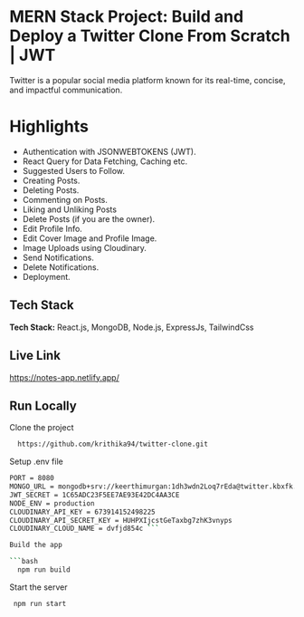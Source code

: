 
# MERN Stack Project: Build and Deploy a Twitter Clone From Scratch | JWT

Twitter is a popular social media platform known for its real-time, concise, and impactful communication.

# Highlights

- Authentication with JSONWEBTOKENS (JWT).
- React Query for Data Fetching, Caching etc.
- Suggested Users to Follow.
- Creating Posts.
- Deleting Posts.
- Commenting on Posts.
- Liking and Unliking Posts
- Delete Posts (if you are the owner).
- Edit Profile Info.
- Edit Cover Image and Profile Image.
- Image Uploads using Cloudinary.
- Send Notifications.
- Delete Notifications.
- Deployment.


## Tech Stack

**Tech Stack:** React.js, MongoDB, Node.js, ExpressJs, TailwindCss




## Live Link

https://notes-app.netlify.app/


## Run Locally

Clone the project

```bash
  https://github.com/krithika94/twitter-clone.git
```

Setup .env file
```bash
PORT = 8080
MONGO_URL = mongodb+srv://keerthimurgan:1dh3wdn2Loq7rEda@twitter.kbxfk.mongodb.net/twitter-clone?retryWrites=true&w=majority&appName=twitter
JWT_SECRET = 1C65ADC23F5EE7AE93E42DC4AA3CE
NODE_ENV = production
CLOUDINARY_API_KEY = 673914152498225
CLOUDINARY_API_SECRET_KEY = HUHPXIjcstGeTaxbg7zhK3vnyps
CLOUDINARY_CLOUD_NAME = dvfjd854c ```

Build the app

```bash
  npm run build
```

Start the server

```bash
 npm run start
```

